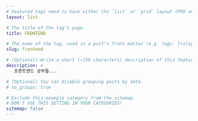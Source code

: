 ```yaml
---
# Featured tags need to have either the `list` or `grid` layout (PRO only).
layout: list

# The title of the tag's page.
title: FRONTEND

# The name of the tag, used in a post's front matter (e.g. tags: [<slug>]).
slug: frontend

# (Optional) Write a short (~150 characters) description of this featured tag.
description: >
   프론트엔드 공부들...

# (Optional) You can disable grouping posts by date.
# no_groups: true

# Exclude this example category from the sitemap.
# DON'T USE THIS SETTING IN YOUR CATEGORIES!
sitemap: false
---
```

